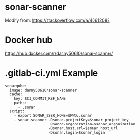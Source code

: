 # sonar-scanner
Modify from: https://stackoverflow.com/a/40612088

# Docker hub
https://hub.docker.com/r/danny50610/sonar-scanner/

# .gitlab-ci.yml Example
```
sonarqube:
  image: danny50610/sonar-scanner
  cache:
    key: $CI_COMMIT_REF_NAME
    paths:
      - .sonar
  script:
    - export SONAR_USER_HOME=$PWD/.sonar
    - sonar-scanner -Dsonar.projectKey=$sonar_project_key
                    -Dsonar.organization=$sonar_organization
                    -Dsonar.host.url=$sonar_host_url
                    -Dsonar.login=$sonar_login
```
